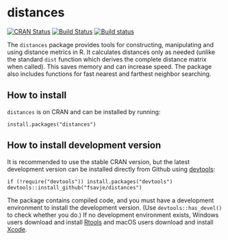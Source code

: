 # distances

[![CRAN Status](https://www.r-pkg.org/badges/version/distances)](https://cran.r-project.org/package=distances)
[![Build Status](https://travis-ci.org/fsavje/distances.svg?branch=master)](https://travis-ci.org/fsavje/distances)
[![Build status](https://ci.appveyor.com/api/projects/status/x6eqojpbbfk6c0fm/branch/master?svg=true)](https://ci.appveyor.com/project/fsavje/distances/branch/master)

The `distances` package provides tools for constructing, manipulating and using distance metrics in R. It calculates distances only as needed (unlike the standard `dist` function which derives the complete distance matrix when called). This saves memory and can increase speed. The package also includes functions for fast nearest and farthest neighbor searching.


## How to install

`distances` is on CRAN and can be installed by running:

```{r}
install.packages("distances")
```


## How to install development version

It is recommended to use the stable CRAN version, but the latest development version can be installed directly from Github using [devtools](https://github.com/r-lib/devtools):

```{r}
if (!require("devtools")) install.packages("devtools")
devtools::install_github("fsavje/distances")
```

The package contains compiled code, and you must have a development environment to install the development version. (Use `devtools::has_devel()` to check whether you do.) If no development environment exists, Windows users download and install [Rtools](https://cran.r-project.org/bin/windows/Rtools/) and macOS users download and install [Xcode](https://apps.apple.com/us/app/xcode/id497799835).
